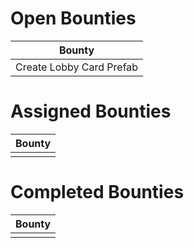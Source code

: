 # Open Bounties

| Bounty |
|--------|
| Create Lobby Card Prefab | 


# Assigned Bounties

| Bounty |
|--------|
|        |

# Completed Bounties

| Bounty |
|--------|
|        |
